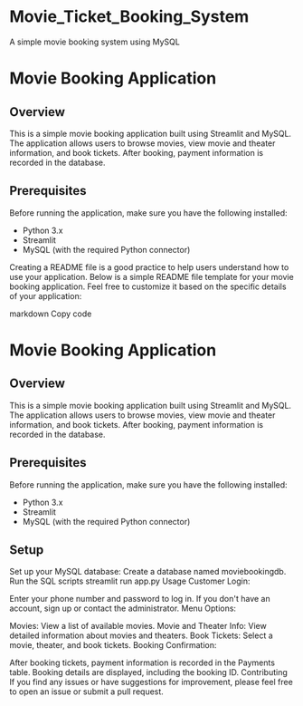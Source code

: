 # Movie_Ticket_Booking_System
A simple movie booking system using MySQL 


# Movie Booking Application

## Overview

This is a simple movie booking application built using Streamlit and MySQL. The application allows users to browse movies, view movie and theater information, and book tickets. After booking, payment information is recorded in the database.

## Prerequisites

Before running the application, make sure you have the following installed:

- Python 3.x
- Streamlit
- MySQL (with the required Python connector)

Creating a README file is a good practice to help users understand how to use your application. Below is a simple README file template for your movie booking application. Feel free to customize it based on the specific details of your application:

markdown
Copy code
# Movie Booking Application

## Overview

This is a simple movie booking application built using Streamlit and MySQL. The application allows users to browse movies, view movie and theater information, and book tickets. After booking, payment information is recorded in the database.

## Prerequisites

Before running the application, make sure you have the following installed:

- Python 3.x
- Streamlit
- MySQL (with the required Python connector)

## Setup


Set up your MySQL database:
Create a database named moviebookingdb.
Run the SQL scripts 
streamlit run app.py
Usage
Customer Login:

Enter your phone number and password to log in.
If you don't have an account, sign up or contact the administrator.
Menu Options:

Movies: View a list of available movies.
Movie and Theater Info: View detailed information about movies and theaters.
Book Tickets: Select a movie, theater, and book tickets.
Booking Confirmation:

After booking tickets, payment information is recorded in the Payments table.
Booking details are displayed, including the booking ID.
Contributing
If you find any issues or have suggestions for improvement, please feel free to open an issue or submit a pull request.
